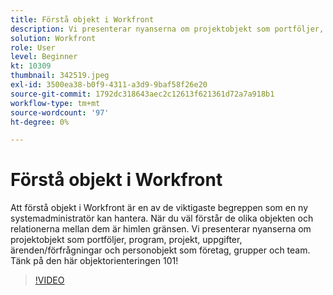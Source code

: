 ```yaml
---
title: Förstå objekt i Workfront
description: Vi presenterar nyanserna om projektobjekt som portföljer, program, projekt, uppgifter, ärenden/förfrågningar och personobjekt som företag, grupper och team.
solution: Workfront
role: User
level: Beginner
kt: 10309
thumbnail: 342519.jpeg
exl-id: 3500ea38-b0f9-4311-a3d9-9baf58f26e20
source-git-commit: 1792dc318643aec2c12613f621361d72a7a918b1
workflow-type: tm+mt
source-wordcount: '97'
ht-degree: 0%

---
```


# Förstå objekt i Workfront

Att förstå objekt i Workfront är en av de viktigaste begreppen som en ny systemadministratör kan hantera. När du väl förstår de olika objekten och relationerna mellan dem är himlen gränsen. Vi presenterar nyanserna om projektobjekt som portföljer, program, projekt, uppgifter, ärenden/förfrågningar och personobjekt som företag, grupper och team. Tänk på den här objektorienteringen 101!

>[!VIDEO](https://video.tv.adobe.com/v/342519/?quality=12&learn=on)
